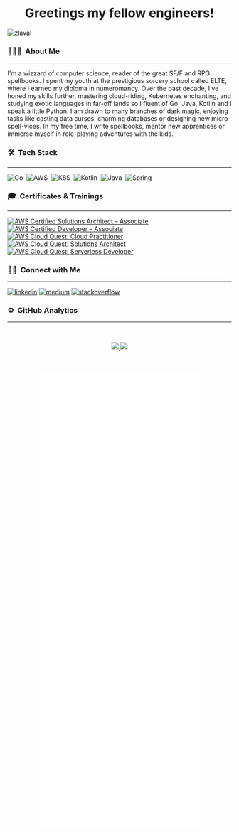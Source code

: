 <h1 align="center">Greetings my fellow engineers!</h1>



<p align="left"> <img src="https://komarev.com/ghpvc/?username=zlaval&label=Profile%20views&color=0e75b6&style=flat" alt="zlaval" /> </p>

### 👨🏻‍💻 &nbsp;About Me

------

<p align="left">
I'm a wizzard of computer science, reader of the great SF/F and RPG spellbooks. I spent my youth at the prestigious sorcery school called ELTE, where I earned my diploma in numeromancy. 
Over the past decade, I’ve honed my skills further, mastering cloud-riding, Kubernetes enchanting, and studying exotic languages in far-off lands so I fluent of Go, Java, Kotlin and I speak a little Python. 
I am drawn to many branches of dark magic, enjoying tasks like casting data curses, charming databases or designing new micro-spell-vices. 
In my free time, I write spellbooks, mentor new apprentices or immerse myself in role-playing adventures with the kids.  
</p>

### 🛠 &nbsp;Tech Stack

------

![Go](https://img.shields.io/badge/go-%23E34F26.svg?style=for-the-badge&logo=go&logoColor=white)&nbsp;
![AWS](https://img.shields.io/badge/aws-%234ea94b.svg?style=for-the-badge&logo=aws&logoColor=white)&nbsp;
![K8S](https://img.shields.io/badge/kubernetes-%2300599C.svg?style=for-the-badge&logo=kubernetes&logoColor=white)&nbsp;
![Kotlin](https://img.shields.io/badge/kotlin-%2338B2AC.svg?style=for-the-badge&logo=kotlin&logoColor=white)&nbsp;
![Java](https://img.shields.io/badge/java-%23ED8B00.svg?style=for-the-badge&logo=java&logoColor=white)&nbsp;
![Spring](https://img.shields.io/badge/spring-%236DB33F.svg?style=for-the-badge&logo=spring&logoColor=white)&nbsp;


### 🎓 &nbsp;Certificates & Trainings

------

<!--START_SECTION:badges-->
[![AWS Certified Solutions Architect – Associate](https://images.credly.com/size/70x70/images/0e284c3f-5164-4b21-8660-0d84737941bc/image.png)](http://www.credly.com/badges/42e74365-6079-4017-bba3-2ad5d0cca867 "AWS Certified Solutions Architect – Associate")
[![AWS Certified Developer – Associate](https://images.credly.com/size/70x70/images/b9feab85-1a43-4f6c-99a5-631b88d5461b/image.png)](http://www.credly.com/badges/674228bc-49b1-4343-940d-76b34e797ee1 "AWS Certified Developer – Associate")
[![AWS Cloud Quest: Cloud Practitioner](https://images.credly.com/size/70x70/images/2784d0d8-327c-406f-971e-9f0e15097003/image.png)](http://www.credly.com/badges/d12af3eb-c742-4781-8862-d7620b804d74 "AWS Cloud Quest: Cloud Practitioner")
[![AWS Cloud Quest: Solutions Architect](https://images.credly.com/size/70x70/images/9e9e7ef7-384f-4636-8743-1b89a68fb46b/image.png)](http://www.credly.com/badges/3134b05f-2eb8-415e-9c4d-2abad2944fbd "AWS Cloud Quest: Solutions Architect")
[![AWS Cloud Quest: Serverless Developer](https://images.credly.com/size/70x70/images/9a2fd02b-52ab-448d-9d19-fd9b68efe1f6/image.png)](http://www.credly.com/badges/90678264-48d9-4cd8-b911-04badf788ccf "AWS Cloud Quest: Serverless Developer")
<!--END_SECTION:badges-->

### 🤝🏻 &nbsp;Connect with Me

------

<a href="https://linkedin.com/in/zalan-toth" target="_blank"><img src="https://img.shields.io/badge/LinkedIn-%230077B5.svg?&style=flat-square&logo=linkedin&logoColor=white" alt="linkedin"></a>
<a href="https://medium.com/@zlaval" target="_blank"><img src="https://img.shields.io/badge/Medium-%23333333.svg?&style=flat-square&logo=medium&logoColor=white" alt="medium"></a>
<a href="https://stackoverflow.com/users/9417843" target="_blank"><img src="https://img.shields.io/badge/Stackoverflow-%23D14836.svg?&style=flat-square&logo=stackoverflow&logoColor=white" alt="stackoverflow"></a>


### ⚙️ &nbsp;GitHub Analytics

------

<br>
<p align="center">
<a href="https://github.com/zlaval">
  <img height="180em" src="https://github-readme-stats.vercel.app/api?username=zlaval&show_icons=true&theme=algolia&include_all_commits=true&count_private=true"/>
  <img height="180em" src="https://github-readme-stats.vercel.app/api/top-langs/?username=zlaval&layout=compact&langs_count=8&theme=algolia&include_all_commits=true&count_private=true"/>
</a>
</p>
<br>
<p align="center">
  <img src="./github-metrics.svg" />
</p>




